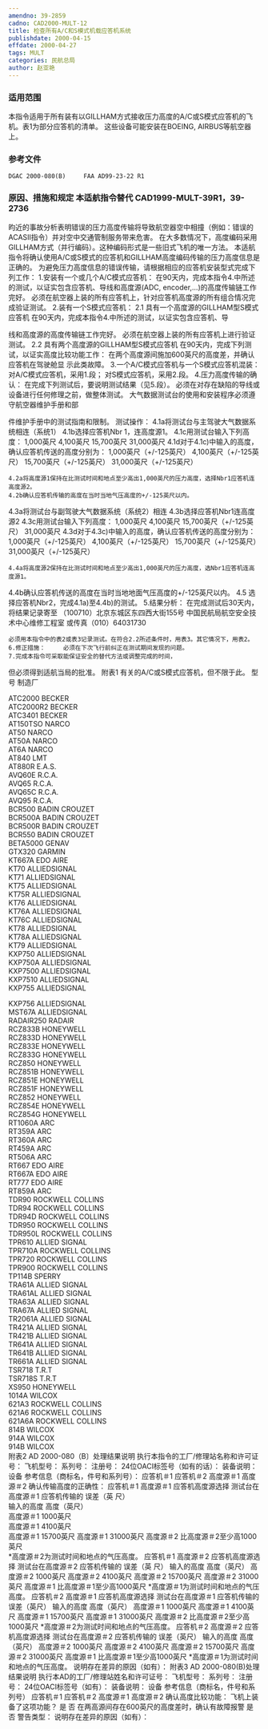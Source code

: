 ```yaml
---
amendno: 39-2859
cadno: CAD2000-MULT-12
title: 检查所有A/C和S模式机载应答机系统
publishdate: 2000-04-15
effdate: 2000-04-27
tags: MULT
categories: 民航总局
author: 赵亚艳
---
```


### 适用范围 
本指令适用于所有装有以GILLHAM方式接收压力高度的A/C或S模式应答机的飞机。表1为部分应答机的清单。     这些设备可能安装在BOEING, AIRBUS等航空器上。

### 参考文件
    DGAC 2000-080(B)     FAA AD99-23-22 R1 

### 原因、措施和规定 本适航指令替代 CAD1999-MULT-39R1，39-2736 
昀近的事故分析表明错误的压力高度传输将导致航空器空中相撞（例如：错误的ACASII指令）并对空中交通管制服务带来危害。     在大多数情况下，高度编码采用GILLHAM方式（并行编码）。这种编码形式是一些旧式飞机的唯一方法。     本适航指令将确认使用A/C或S模式的应答机和GILLHAM高度编码传输的压力高度信息是正确的。     为避免压力高度信息的错误传输，请根据相应的应答机安装型式完成下列工作： 
    1.安装有一个或几个A/C模式应答机： 在90天内，完成本指令4.中所述的测试，以证实包含应答机、导线和高度源(ADC, encoder,...)的高度传输链工作完好。 
    必须在航空器上装的所有应答机上，针对应答机高度源的所有组合情况完成验证测试。 
    2.装有一个S模式应答机： 
2.1
 具有一个高度源的GILLHAM型S模式应答机 在90天内，完成本指令4.中所述的测试，以证实包含应答机、导

线和高度源的高度传输链工作完好。     必须在航空器上装的所有应答机上进行验证测试。 
2.2 具有两个高度源的GILLHAM型S模式应答机 在90天内，完成下列测试，以证实高度比较功能工作：     在两个高度源间施加600英尺的高度差，并确认应答机在驾驶舱显
示此类故障。 
    3.一个A/C模式应答机与一个S模式应答机混装： 对A/C模式应答机，采用1.段； 对S模式应答机，采用2.段。 
    4.压力高度传输的确认：     在完成下列测试后，要说明测试结果（见5.段）。     必须在对存在缺陷的导线或设备进行任何修理之前，做整体测试。    大气数据测试台的使用和安装程序必须遵守航空器维护手册和部

件维护手册中的测试指南和限制。     测试操作： 
    4.1a将测试台与主驾驶大气数据系统相连（系统1） 
4.1b选择应答机Nbr 1，连高度源1。 
4.1c用测试台输入下列高度： 1,000英尺 4,100英尺 15,700英尺 31,000英尺
 4.1d对于4.1c)中输入的高度，确认应答机传送的高度分别为： 1,000英尺（+/-125英尺） 4,100英尺（+/-125英尺）       15,700英尺（+/-125英尺）       31,000英尺（+/-125英尺） 

    4.2a将高度源1保持在比测试时间和地点至少高出1,000英尺的压力高度，选择Nbr1应答机连高度源2。 
    4.2b确认应答机传输的高度在当时当地气压高度的+/-125英尺以内。 
4.3a将测试台与副驾驶大气数据系统（系统2）相连 
    4.3b选择应答机Nbr1连高度源2 
4.3c用测试台输入下列高度： 1,000英尺 4,100英尺       15,700英尺（+/-125英尺） 31,000英尺
 4.3d对于4.3c)中输入的高度，确认应答机传送的高度分别为： 1,000英尺（+/-125英尺） 4,100英尺（+/-125英尺）       15,700英尺（+/-125英尺）       31,000英尺（+/-125英尺） 

    4.4a将高度源2保持在比测试时间和地点至少高出1,000英尺的压力高度，选Nbr1应答机连高度源1。 
4.4b确认应答机传送的高度在当时当地地面气压高度的+/-125英尺以内。 
4.5
 选择应答机Nbr2，完成4.1a)至4.4b)的测试。 
    5.结果分析：     在完成测试后30天内，将结果记录寄至 （100710）北京东城区东四西大街155号             中国民航局航空安全技术中心维修工程室 或传真（010）64031730 


    必须用本指令中的表2或表3记录测试。在符合2.2所述条件时，用表3。其它情况下，用表2。 
    6.修正措施：     必须在下次飞行前纠正在测试期间发现的问题。 
    7.完成本指令可采取能保证安全的替代方法或调整完成的时间，

但必须得到适航当局的批准。     附表1    有关的A/C或S模式应答机，但不限于此。 
型号 制造厂 
        
ATC2000  BECKER  
ATC2000R2  BECKER  
ATC3401  BECKER  
AT150TSO  NARCO  
AT50  NARCO  
AT50A  NARCO  
AT6A  NARCO  
AT840  LMT  
AT880R  E.A.S.  
AVQ60E  R.C.A.  
AVQ65  R.C.A.  
AVQ65C  R.C.A.  
AVQ95  R.C.A.  
BCR500  BADIN CROUZET  
BCR500A  BADIN CROUZET  
BCR500R  BADIN CROUZET  
BCR550  BADIN CROUZET  
BETA5000  GENAV  
GTX320  GARMIN  
KT667A  EDO AIRE  
KT70  ALLIEDSIGNAL  
KT71  ALLIEDSIGNAL  
KT75  ALLIEDSIGNAL  
KT75R  ALLIEDSIGNAL  
KT76  ALLIEDSIGNAL  
KT76A  ALLIEDSIGNAL  
KT76C  ALLIEDSIGNAL  
KT78  ALLIEDSIGNAL  
KT78A  ALLIEDSIGNAL  
KT79  ALLIEDSIGNAL  
KXP750  ALLIEDSIGNAL  
KXP750A  ALLIEDSIGNAL  
KXP7500  ALLIEDSIGNAL  
KXP7510  ALLIEDSIGNAL  
KXP755  ALLIEDSIGNAL  
        
KXP756  ALLIEDSIGNAL  
MST67A  ALLIEDSIGNAL  
RADAIR250  RADAIR  
RCZ833B  HONEYWELL  
RCZ833D  HONEYWELL  
RCZ833E  HONEYWELL  
RCZ833G  HONEYWELL  
RCZ850  HONEYWELL  
RCZ851B  HONEYWELL  
RCZ851E  HONEYWELL  
RCZ851F  HONEYWELL  
RCZ852  HONEYWELL  
RCZ854E  HONEYWELL  
RCZ854G  HONEYWELL  
RT1060A  ARC  
RT359A  ARC  
RT360A  ARC  
RT459A  ARC  
RT506A  ARC  
RT667  EDO AIRE  
RT667A  EDO AIRE  
RT777  EDO AIRE  
RT859A  ARC  
TDR90  ROCKWELL COLLINS  
TDR94  ROCKWELL COLLINS  
TDR94D  ROCKWELL COLLINS  
TDR950  ROCKWELL COLLINS  
TDR950L  ROCKWELL COLLINS  
TPR610  ALLIED SIGNAL  
TPR710A  ROCKWELL COLLINS  
TPR720  ROCKWELL COLLINS  
TPR900  ROCKWELL COLLINS  
TP114B  SPERRY  
TRA61A  ALLIED SIGNAL  
TRA61AL  ALLIED SIGNAL  
TRA63A  ALLIED SIGNAL  
TRA67A  ALLIED SIGNAL  
TR2061A  ALLIED SIGNAL  
TR421A  ALLIED SIGNAL  
TR421B  ALLIED SIGNAL  
TR641A  ALLIED SIGNAL  
TR641B  ALLIED SIGNAL  
TR661A  ALLIED SIGNAL  
TSR718  T.R.T  
TSR718S  T.R.T  
XS950  HONEYWELL  
1014A  WILCOX  
621A3  ROCKWELL COLLINS                
621A6  ROCKWELL COLLINS  
621A6A  ROCKWELL COLLINS  
814B  WILCOX  
914A  WILCOX  
914B  WILCOX  
    附表2 AD 2000-080（B〕处理结果说明     执行本指令的工厂/修理站名称和许可证号：     飞机型号：     系列号：     注册号：     24位OACI标签号（如有的话）：     装备说明： 
      设备  参考信息（商标名，件号和系列号）： 应答机＃1 应答机＃2 高度源＃1 高度源＃2 
    确认传输高度的正确性： 应答机＃1 高度源＃1 
    应答机高度源选择 测试台在高度源＃1 应答机传输的 误差（英
尺）  
                    输入的高度   高度（英尺）   
高度源＃1  1000英尺  
高度源＃1  4100英尺  
高度源＃1  15700英尺 
 高度源＃1  31000英尺 
 高度源＃2  比高度源＃2至少高1000英尺  
    *高度源＃2为测试时间和地点的气压高度。 
应答机＃1 高度源＃2      应答机高度源选择 测试台在高度源＃2 应答机传输的 误差（英
尺） 输入的高度 高度（英尺） 高度源＃2 1000英尺 高度源＃2 4100英尺 高度源＃2 15700英尺 高度源＃2 31000英尺 高度源＃1 比高度源＃1至少高1000英尺 
    *高度源＃1为测试时间和地点的气压高度。 
    应答机＃2  高度源＃1     应答机高度源选择 测试台在高度源＃1 应答机传输的 误差（英尺） 
                    输入的高度  高度（英尺）    高度源＃1 1000英尺 高度源＃1 4100英尺 高度源＃1 15700英尺 高度源＃1 31000英尺 高度源＃2 比高度源＃2至少高1000英尺 
    *高度源＃2为测试时间和地点的气压高度。 
应答机＃2 高度源＃2     应答机高度源选择 测试台在高度源＃2 应答机传输的 误差（英尺） 
输入的高度 高度（英尺） 高度源＃2 1000英尺 高度源＃2 4100英尺 高度源＃2 15700英尺 高度源＃2 31000英尺 高度源＃1 比高度源＃1至少高1000英尺 
    *高度源＃1为测试时间和地点的气压高度。
    说明存在差异的原因（如有）： 
    附表3 AD 2000-080(B)处理结果说明     执行本AD的工厂/修理站姓名和许可证号：     飞机型号：     系列号：     注册号：     24位OACI标签号（如有）：     装备说明： 设备 参考信息（商标名，件号和系列号）     应答机＃1     应答机＃2     高度源＃1     高度源＃2 
    确认高度比较功能：     飞机上装备了这项功能？ 是 否     在两高源间存在600英尺的高度差时，确认有故障报警 
是 否     警告类型：     说明存在差异的原因（如有）：
